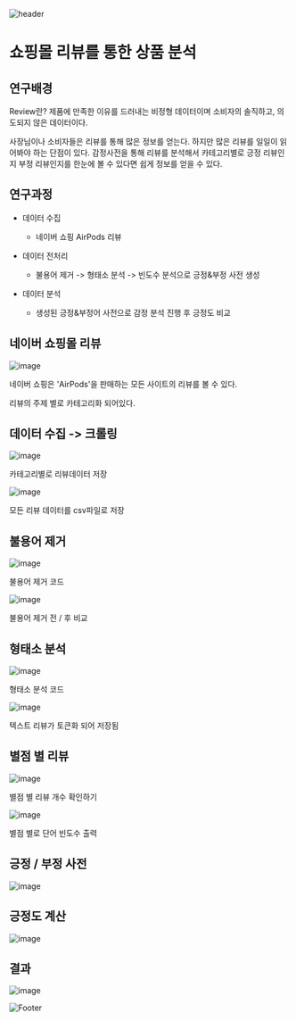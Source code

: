 ![header](https://capsule-render.vercel.app/api?type=wave&color=fddedf&height=230&section=header&text=Analysis_through_review%20render&fontSize=50&fontColor=9e9e9e)

# 쇼핑몰 리뷰를 통한 상품 분석

## 연구배경

Review란? 제품에 만족한 이유를 드러내는 비정형 데이터이며 소비자의 솔직하고, 의도되지 않은 데이터이다.

사장님이나 소비자들은 리뷰를 통해 많은 정보를 얻는다. 하지만 많은 리뷰를 일일이 읽어봐야 하는 단점이 있다. 감정사전을 통해 리뷰를 분석해서 카테고리별로 긍정 리뷰인지 부정 리뷰인지를 한눈에 볼 수 있다면 쉽게 정보를 얻을 수 있다.

## 연구과정
+ 데이터 수집
  + 네이버 쇼핑 AirPods 리뷰

+ 데이터 전처리
  + 불용어 제거 -> 형태소 분석 -> 빈도수 분석으로 긍정&부정 사전 생성

+ 데이터 분석
  + 생성된 긍정&부정어 사전으로 감정 분석 진행 후 긍정도 비교

## 네이버 쇼핑몰 리뷰
![image](https://user-images.githubusercontent.com/75300624/175827208-3e61cd95-dcee-4e20-9611-8dc2661a72dc.png)

네이버 쇼핑은 'AirPods'을 판매하는 모든 사이트의 리뷰를 볼 수 있다.

리뷰의 주제 별로 카테고리화 되어있다.


## 데이터 수집 -> 크롤링
![image](https://user-images.githubusercontent.com/75300624/175827036-4a9ce8db-2b10-4bbc-a146-b5152d73f9eb.png)

카테고리별로 리뷰데이터 저장

![image](https://user-images.githubusercontent.com/75300624/175827057-3deaa328-6cd1-4af4-961e-eb48e551d200.png)

모든 리뷰 데이터를 csv파일로 저장

## 불용어 제거
![image](https://user-images.githubusercontent.com/75300624/175827339-60302bba-d8d3-402e-92a8-c1685b11b1d8.png)

불용어 제거 코드

![image](https://user-images.githubusercontent.com/75300624/175827344-c1b7c469-b9ae-4577-9dcc-861b5e19f106.png)

불용어 제거 전 / 후 비교

## 형태소 분석
![image](https://user-images.githubusercontent.com/75300624/175827373-3613dc7a-f57e-4057-8b64-d104ce224cbe.png)

형태소 분석 코드

![image](https://user-images.githubusercontent.com/75300624/175827381-c71b0c8c-7596-459d-adda-fbcb5878fbe8.png)

텍스트 리뷰가 토큰화 되어 저장됨

## 별점 별 리뷰
![image](https://user-images.githubusercontent.com/75300624/175827405-b7e4f4ba-9395-4c72-9d18-70f05d279b87.png)

별점 별 리뷰 개수 확인하기

![image](https://user-images.githubusercontent.com/75300624/175827429-4cfafca9-17ca-493a-8a1c-147f930ae15e.png)

별점 별로 단어 빈도수 출력

## 긍정 / 부정 사전
![image](https://user-images.githubusercontent.com/75300624/175827465-54c3a45e-7c3b-493b-a19c-9ff2f22938b5.png)

## 긍정도 계산
![image](https://user-images.githubusercontent.com/75300624/175827486-39d26720-3bb4-4222-a66e-2ccf8d8c2c46.png)

## 결과
![image](https://user-images.githubusercontent.com/75300624/175827497-8a5ea960-a595-491a-bcd7-54f61da62ed5.png)


![Footer](https://capsule-render.vercel.app/api?type=wave&color=fddedf&height=200&section=footer)
